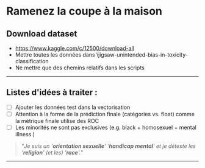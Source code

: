 # Ramenez la coupe à la maison
## Download dataset
+ https://www.kaggle.com/c/12500/download-all
+ Mettre toutes les données dans \jigsaw-unintended-bias-in-toxicity-classification
+ Ne mettre que des chemins relatifs dans les scripts
___
## Listes d'idées à traiter :
- [ ] Ajouter les données test dans la vectorisation
- [ ] Attention à la forme de la prédiction finale (catégories vs. float) comme la métrique finale utilise des ROC
- [ ] Les minorités ne sont pas exclusives (e.g. black + homosexuel + mental illness ) 
> "*Je suis un '__orientation sexuelle__' '__handicap mental__' et je déteste les '__religion__' (et les) '__race__'.*"
___

